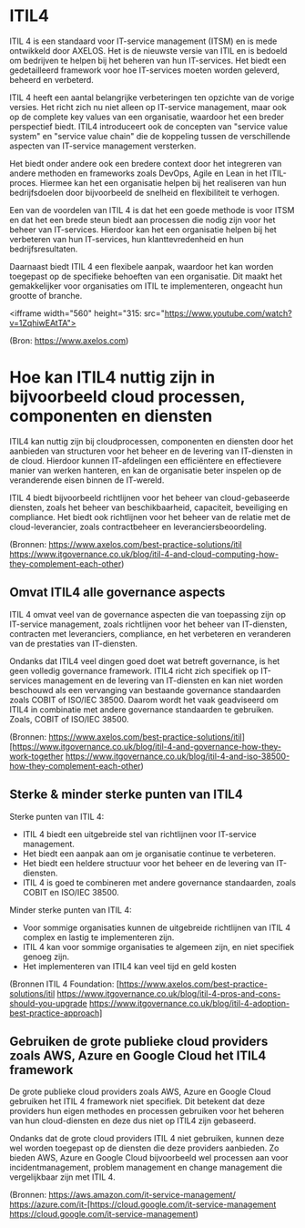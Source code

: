 # ITIL4

ITIL 4 is een standaard voor IT-service management (ITSM) en is mede
ontwikkeld door AXELOS. Het is de nieuwste versie van ITIL en is
bedoeld om bedrijven te helpen bij het beheren van hun IT-services.
Het biedt een gedetailleerd framework voor hoe IT-services moeten
worden geleverd, beheerd en verbeterd.

ITIL 4 heeft een aantal belangrijke verbeteringen ten opzichte van de
vorige versies. Het richt zich nu niet alleen op IT-service
management, maar ook op de complete key values van een organisatie,
waardoor het een breder perspectief biedt. ITIL4 introduceert ook de
concepten van "service value system" en "service value chain" die de
koppeling tussen de verschillende aspecten van IT-service management
versterken.

Het biedt onder andere ook een bredere context door het integreren
van andere methoden en frameworks zoals DevOps, Agile en Lean in het
ITIL-proces. Hiermee kan het een organisatie helpen bij het
realiseren van hun bedrijfsdoelen door bijvoorbeeld de snelheid en
flexibiliteit te verhogen.

Een van de voordelen van ITIL 4 is dat het een goede methode is voor
ITSM en dat het een brede steun biedt aan processen die nodig zijn
voor het beheer van IT-services. Hierdoor kan het een organisatie
helpen bij het verbeteren van hun IT-services, hun klanttevredenheid
en hun bedrijfsresultaten.

Daarnaast biedt ITIL 4 een flexibele aanpak, waardoor het kan worden
toegepast op de specifieke behoeften van een organisatie. Dit maakt
het gemakkelijker voor organisaties om ITIL te implementeren,
ongeacht hun grootte of branche.

<ifframe width="560" height="315: src="https://www.youtube.com/watch?v=1ZqhiwEAtTA">

(Bron: https://www.axelos.com)

# Hoe kan ITIL4 nuttig zijn in bijvoorbeeld cloud processen, componenten en diensten


ITIL4 kan nuttig zijn bij cloudprocessen, componenten en diensten door het aanbieden van structuren voor het beheer en de levering van IT-diensten in de cloud. Hierdoor kunnen IT-afdelingen een efficiëntere en effectievere manier van werken hanteren, en kan de organisatie beter inspelen op de veranderende eisen binnen de IT-wereld.

ITIL 4 biedt bijvoorbeeld richtlijnen voor het beheer van cloud-gebaseerde diensten, zoals het beheer van beschikbaarheid, capaciteit, beveiliging en compliance. Het biedt ook richtlijnen voor het beheer van de relatie met de cloud-leverancier, zoals contractbeheer en leveranciersbeoordeling.

(Bronnen: https://www.axelos.com/best-practice-solutions/itil https://www.itgovernance.co.uk/blog/itil-4-and-cloud-computing-how-they-complement-each-other)

## Omvat ITIL4 alle governance aspects

ITIL 4 omvat veel van de governance aspecten die van toepassing zijn op IT-service management, zoals richtlijnen voor het beheer van IT-diensten, contracten met leveranciers, compliance, en het verbeteren en veranderen van de prestaties van IT-diensten.

Ondanks dat ITIL4 veel dingen goed doet wat betreft governance,  is het geen volledig governance framework. ITIL4 richt zich specifiek op IT-services management en de levering van IT-diensten en kan niet worden beschouwd als een vervanging van bestaande governance standaarden zoals COBIT of ISO/IEC 38500. Daarom wordt het vaak geadviseerd om ITIL4 in combinatie met andere governance standaarden te gebruiken. Zoals, COBIT of ISO/IEC 38500.

(Bronnen: https://www.axelos.com/best-practice-solutions/itil][https://www.itgovernance.co.uk/blog/itil-4-and-governance-how-they-work-together https://www.itgovernance.co.uk/blog/itil-4-and-iso-38500-how-they-complement-each-other)

## Sterke & minder sterke punten van ITIL4

Sterke punten van ITIL 4:

-   ITIL 4 biedt een uitgebreide stel van richtlijnen voor IT-service management. 
-   Het biedt een aanpak aan om je organisatie continue te verbeteren.
-   Het biedt een heldere structuur voor het beheer en de levering van IT-diensten.
-   ITIL 4 is goed te combineren met andere governance standaarden, zoals COBIT en ISO/IEC 38500.

Minder sterke punten van ITIL 4:

-   Voor sommige organisaties kunnen  de uitgebreide richtlijnen van ITIL 4 complex en lastig te implementeren zijn.
-   ITIL 4 kan voor sommige organisaties te algemeen zijn, en niet specifiek genoeg zijn.
-   Het implementeren van ITIL4 kan veel tijd en geld kosten

(Bronnen ITIL 4 Foundation: [https://www.axelos.com/best-practice-solutions/itil https://www.itgovernance.co.uk/blog/itil-4-pros-and-cons-should-you-upgrade https://www.itgovernance.co.uk/blog/itil-4-adoption-best-practice-approach]

## Gebruiken de grote publieke cloud providers zoals AWS, Azure en Google Cloud het ITIL4 framework

De grote publieke cloud providers zoals AWS, Azure en Google Cloud gebruiken het ITIL 4 framework niet specifiek. Dit betekent dat deze providers hun eigen methodes en processen gebruiken voor het beheren van hun cloud-diensten en deze dus niet op ITIL4 zijn gebaseerd.

Ondanks dat de grote cloud providers ITIL 4 niet gebruiken, kunnen deze wel worden toegepast op de diensten die deze providers aanbieden. Zo bieden AWS, Azure en Google Cloud bijvoorbeeld wel processen aan voor incidentmanagement, problem management en change management die vergelijkbaar zijn met ITIL 4.

(Bronnen: https://aws.amazon.com/it-service-management/ https://azure.com/it-[https://cloud.google.com/it-service-management https://cloud.google.com/it-service-management)